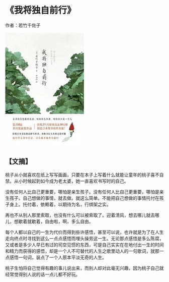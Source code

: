# 《我将独自前行》

作者：若竹千佐子

![](./src/20250627183721.jpg)
## 【文摘】

桃子从小就喜欢在纸上写写画画，只要在本子上写着什么就能让童年的桃子喜不自禁。从小时候起到如今成为老太婆，她一直喜欢书写时的自己。

  
没有任何人比自己更重要，哪怕是亲生孩子。没有任何人比自己更重要，哪怕是亲生孩子。自己想做的事情，就去做。就这么简单。不能把自己想做的事情托付在孩子身上。托付着，依赖着，以期待为名，行绑架之实。

再也不从别人那里索取，也没有什么可以被索取了。迎着清风，想去哪儿就去哪儿，想歇着就歇着，自由啦，啊，多么自由。

每个人都以自己的一生为代价而得到些许感悟，甚至可以说，也许就是为了在人生走向终点时寻找到这么一点点感悟而埋头操劳这一生。无论那点感悟是多么陈腐，又或者是多少人早已有过的司空见惯的东西，可是自己实实在在地付出一生的时间和精力而获得的感悟，却是一个人不可替代的人生之歌里动人的一句歌词，就那一点感悟一句词，装点了一个人原本平淡无奇的人生。

桃子生怕将自己觉得有趣的事儿说出来，而别人却对此毫无兴趣，因为桃子自己就经常觉得别人说的话一点儿都不好玩。
